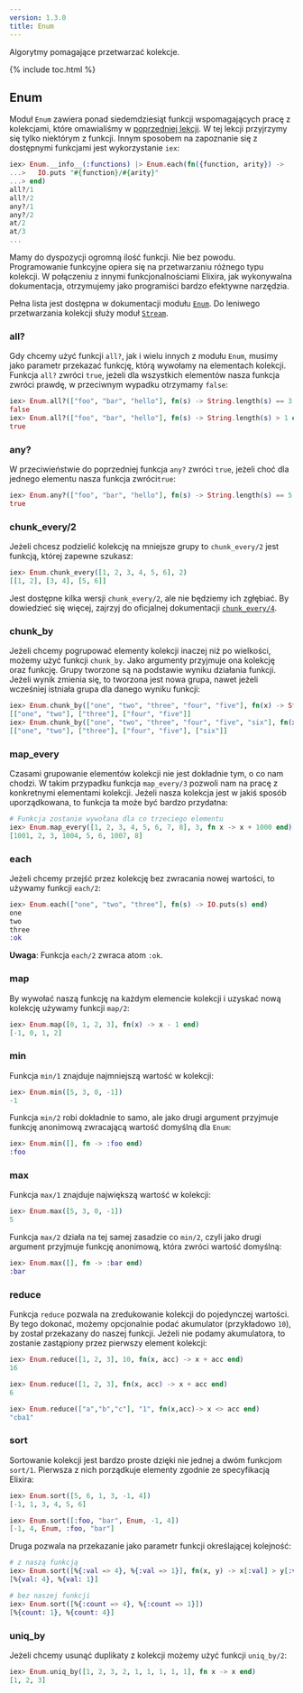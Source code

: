 ```yaml
---
version: 1.3.0
title: Enum
---
```


Algorytmy pomagające przetwarzać kolekcje.

{% include toc.html %}

## Enum

Moduł `Enum` zawiera ponad siedemdziesiąt funkcji wspomagających pracę z kolekcjami, które omawialiśmy w [poprzedniej lekcji](./collections/). W tej lekcji przyjrzymy się tylko niektórym z funkcji. Innym sposobem na zapoznanie się z dostępnymi funkcjami jest wykorzystanie `iex`:

```elixir
iex> Enum.__info__(:functions) |> Enum.each(fn({function, arity}) ->
...>   IO.puts "#{function}/#{arity}"
...> end)
all?/1
all?/2
any?/1
any?/2
at/2
at/3
...
```

Mamy do dyspozycji ogromną ilość funkcji. Nie bez powodu. Programowanie funkcyjne opiera się na przetwarzaniu różnego typu kolekcji. W połączeniu z innymi funkcjonalnościami Elixira, jak wykonywalna dokumentacja, otrzymujemy jako programiści bardzo efektywne narzędzia.

Pełna lista jest dostępna w dokumentacji modułu [`Enum`](https://hexdocs.pm/elixir/Enum.html). Do leniwego przetwarzania kolekcji służy moduł [`Stream`](https://hexdocs.pm/elixir/Stream.html).

### all?

Gdy chcemy użyć funkcji `all?`, jak i wielu innych z modułu `Enum`, musimy jako parametr przekazać funkcję, którą wywołamy na elementach kolekcji. Funkcja `all?` zwróci `true`, jeżeli dla wszystkich elementów nasza funkcja zwróci prawdę, w przeciwnym wypadku otrzymamy `false`:

```elixir
iex> Enum.all?(["foo", "bar", "hello"], fn(s) -> String.length(s) == 3 end)
false
iex> Enum.all?(["foo", "bar", "hello"], fn(s) -> String.length(s) > 1 end)
true
```

### any?

W przeciwieństwie do poprzedniej funkcja `any?` zwróci `true`, jeżeli choć dla jednego elementu nasza funkcja zwróci`true`:

```elixir
iex> Enum.any?(["foo", "bar", "hello"], fn(s) -> String.length(s) == 5 end)
true
```

### chunk_every/2

Jeżeli chcesz podzielić kolekcję na mniejsze grupy to `chunk_every/2` jest funkcją, której zapewne szukasz:

```elixir
iex> Enum.chunk_every([1, 2, 3, 4, 5, 6], 2)
[[1, 2], [3, 4], [5, 6]]
```

Jest dostępne kilka wersji `chunk_every/2`, ale nie będziemy ich zgłębiać. By dowiedzieć się więcej, zajrzyj do oficjalnej dokumentacji [`chunk_every/4`](https://hexdocs.pm/elixir/Enum.html#chunk_every/4).

### chunk_by

Jeżeli chcemy pogrupować elementy kolekcji inaczej niż po wielkości, możemy użyć funkcji `chunk_by`. Jako argumenty przyjmuje ona kolekcję oraz funkcję. Grupy tworzone są na podstawie wyniku działania funkcji. Jeżeli wynik zmienia się, to tworzona jest nowa grupa, nawet jeżeli wcześniej istniała grupa dla danego wyniku funkcji:

```elixir
iex> Enum.chunk_by(["one", "two", "three", "four", "five"], fn(x) -> String.length(x) end)
[["one", "two"], ["three"], ["four", "five"]]
iex> Enum.chunk_by(["one", "two", "three", "four", "five", "six"], fn(x) -> String.length(x) end)
[["one", "two"], ["three"], ["four", "five"], ["six"]]
```

### map_every

Czasami grupowanie elementów kolekcji nie jest dokładnie tym, o co nam chodzi. W takim przypadku funkcja `map_every/3` pozwoli nam na pracę z konkretnymi elementami kolekcji. Jeżeli nasza kolekcja jest w jakiś sposób uporządkowana, to funkcja ta może być bardzo przydatna:

```elixir
# Funkcja zostanie wywołana dla co trzeciego elementu
iex> Enum.map_every([1, 2, 3, 4, 5, 6, 7, 8], 3, fn x -> x + 1000 end)
[1001, 2, 3, 1004, 5, 6, 1007, 8]
```  

### each

Jeżeli chcemy przejść przez kolekcję bez zwracania nowej wartości, to używamy funkcji `each/2`:

```elixir
iex> Enum.each(["one", "two", "three"], fn(s) -> IO.puts(s) end)
one
two
three
:ok
```

__Uwaga__: Funkcja `each/2` zwraca atom `:ok`.

### map

By wywołać naszą funkcję na każdym elemencie kolekcji i uzyskać nową kolekcję używamy funkcji `map/2`:

```elixir
iex> Enum.map([0, 1, 2, 3], fn(x) -> x - 1 end)
[-1, 0, 1, 2]
```

### min

Funkcja `min/1` znajduje najmniejszą wartość w kolekcji:

```elixir
iex> Enum.min([5, 3, 0, -1])
-1
```

Funkcja `min/2` robi dokładnie to samo, ale jako drugi argument przyjmuje funkcję anonimową zwracającą wartość domyślną dla `Enum`:

```elixir
iex> Enum.min([], fn -> :foo end)
:foo  
```

### max

Funkcja `max/1` znajduje największą wartość w kolekcji:

```elixir
iex> Enum.max([5, 3, 0, -1])
5
```

Funkcja `max/2` działa na tej samej zasadzie co `min/2`, czyli jako drugi argument przyjmuje funkcję anonimową, która zwróci wartość domyślną:

```elixir
iex> Enum.max([], fn -> :bar end)
:bar  
```

### reduce

Funkcja `reduce` pozwala na zredukowanie kolekcji do pojedynczej wartości. By tego dokonać, możemy opcjonalnie podać akumulator (przykładowo `10`), by został przekazany do naszej funkcji. Jeżeli nie podamy akumulatora, to zostanie zastąpiony przez pierwszy element kolekcji:

```elixir
iex> Enum.reduce([1, 2, 3], 10, fn(x, acc) -> x + acc end)
16

iex> Enum.reduce([1, 2, 3], fn(x, acc) -> x + acc end)
6

iex> Enum.reduce(["a","b","c"], "1", fn(x,acc)-> x <> acc end)
"cba1"
```

### sort

Sortowanie kolekcji jest bardzo proste dzięki nie jednej a dwóm funkcjom `sort/1`.  Pierwsza z nich porządkuje elementy zgodnie ze specyfikacją Elixira:

```elixir
iex> Enum.sort([5, 6, 1, 3, -1, 4])
[-1, 1, 3, 4, 5, 6]

iex> Enum.sort([:foo, "bar", Enum, -1, 4])
[-1, 4, Enum, :foo, "bar"]
```

Druga pozwala na przekazanie jako parametr funkcji określającej kolejność:

```elixir
# z naszą funkcją
iex> Enum.sort([%{:val => 4}, %{:val => 1}], fn(x, y) -> x[:val] > y[:val] end)
[%{val: 4}, %{val: 1}]

# bez naszej funkcji
iex> Enum.sort([%{:count => 4}, %{:count => 1}])
[%{count: 1}, %{count: 4}]
```

### uniq_by

Jeżeli chcemy usunąć duplikaty z kolekcji możemy użyć funkcji `uniq_by/2`:

```elixir
iex> Enum.uniq_by([1, 2, 3, 2, 1, 1, 1, 1, 1], fn x -> x end)
[1, 2, 3]
```
